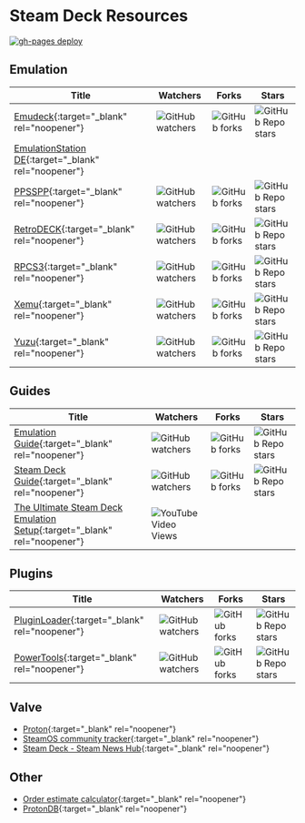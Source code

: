 # Steam Deck Resources
[![gh-pages deploy](https://github.com/studyhog/deck/actions/workflows/pages/pages-build-deployment/badge.svg?branch=main)](https://github.com/studyhog/deck/actions/workflows/pages/pages-build-deployment)

## Emulation

Title | Watchers | Forks | Stars
----- | -------- | ----- | -----
[Emudeck](https://github.com/dragoonDorise/EmuDeck){:target="_blank" rel="noopener"} | ![GitHub watchers](https://img.shields.io/github/watchers/dragoonDorise/EmuDeck) | ![GitHub forks](https://img.shields.io/github/forks/dragoonDorise/EmuDeck?style=social) | ![GitHub Repo stars](https://img.shields.io/github/stars/dragoonDorise/EmuDeck?style=social)
[EmulationStation DE](https://gitlab.com/es-de/emulationstation-de){:target="_blank" rel="noopener"} | | |
[PPSSPP](https://github.com/hrydgard/ppsspp){:target="_blank" rel="noopener"} | ![GitHub watchers](https://img.shields.io/github/watchers/hrydgard/ppsspp) | ![GitHub forks](https://img.shields.io/github/forks/hrydgard/ppsspp?style=social) | ![GitHub Repo stars](https://img.shields.io/github/stars/hrydgard/ppsspp?style=social)
[RetroDECK](https://github.com/XargonWan/RetroDECK){:target="_blank" rel="noopener"} | ![GitHub watchers](https://img.shields.io/github/watchers/XargonWan/RetroDECK) | ![GitHub forks](https://img.shields.io/github/forks/XargonWan/RetroDECK?style=social) | ![GitHub Repo stars](https://img.shields.io/github/stars/XargonWan/RetroDECK?style=social)
[RPCS3](https://github.com/RPCS3/rpcs3){:target="_blank" rel="noopener"} | ![GitHub watchers](https://img.shields.io/github/watchers/RPCS3/rpcs3) | ![GitHub forks](https://img.shields.io/github/forks/RPCS3/rpcs3?style=social) | ![GitHub Repo stars](https://img.shields.io/github/stars/RPCS3/rpcs3?style=social)
[Xemu](https://github.com/mborgerson/xemu){:target="_blank" rel="noopener"} | ![GitHub watchers](https://img.shields.io/github/watchers/mborgerson/xemu) | ![GitHub forks](https://img.shields.io/github/forks/mborgerson/xemu?style=social) | ![GitHub Repo stars](https://img.shields.io/github/stars/mborgerson/xemu?style=social)
[Yuzu](https://github.com/yuzu-emu/yuzu){:target="_blank" rel="noopener"} | ![GitHub watchers](https://img.shields.io/github/watchers/yuzu-emu/yuzu) | ![GitHub forks](https://img.shields.io/github/forks/yuzu-emu/yuzu?style=social) | ![GitHub Repo stars](https://img.shields.io/github/stars/yuzu-emu/yuzu?style=social)

## Guides

Title | Watchers | Forks | Stars
----- | -------- | ----- | -----
[Emulation Guide](https://github.com/nchristopher/steamdeck-emulation){:target="_blank" rel="noopener"} | ![GitHub watchers](https://img.shields.io/github/watchers/nchristopher/steamdeck-emulation) | ![GitHub forks](https://img.shields.io/github/forks/nchristopher/steamdeck-emulation?style=social) | ![GitHub Repo stars](https://img.shields.io/github/stars/nchristopher/steamdeck-emulation?style=social)
[Steam Deck Guide](https://github.com/mikeroyal/Steam-Deck-Guide){:target="_blank" rel="noopener"} | ![GitHub watchers](https://img.shields.io/github/watchers/mikeroyal/Steam-Deck-Guide) | ![GitHub forks](https://img.shields.io/github/forks/mikeroyal/Steam-Deck-Guide?style=social) | ![GitHub Repo stars](https://img.shields.io/github/stars/mikeroyal/Steam-Deck-Guide?style=social)
[The Ultimate Steam Deck Emulation Setup](https://www.youtube.com/watch?v=ylErPAL2cj0){:target="_blank" rel="noopener"} | ![YouTube Video Views](https://img.shields.io/youtube/views/ylErPAL2cj0?style=social) | |

## Plugins
Title | Watchers | Forks | Stars
----- | -------- | ----- | -----
[PluginLoader](https://github.com/SteamDeckHomebrew/PluginLoader){:target="_blank" rel="noopener"} | ![GitHub watchers](https://img.shields.io/github/watchers/SteamDeckHomebrew/PluginLoader) | ![GitHub forks](https://img.shields.io/github/forks/SteamDeckHomebrew/PluginLoader?style=social) | ![GitHub Repo stars](https://img.shields.io/github/stars/SteamDeckHomebrew/PluginLoader?style=social)
[PowerTools](https://github.com/NGnius/PowerTools){:target="_blank" rel="noopener"} | ![GitHub watchers](https://img.shields.io/github/watchers/NGnius/PowerTools) | ![GitHub forks](https://img.shields.io/github/forks/NGnius/PowerTools?style=social) | ![GitHub Repo stars](https://img.shields.io/github/stars/NGnius/PowerTools?style=social)

## Valve
* [Proton](https://github.com/ValveSoftware/Proton){:target="_blank" rel="noopener"}
* [SteamOS community tracker](https://github.com/ValveSoftware/SteamOS){:target="_blank" rel="noopener"}
* [Steam Deck - Steam News Hub](https://store.steampowered.com/news/app/1675200){:target="_blank" rel="noopener"}

## Other
* [Order estimate calculator](https://github.com/MooNag/steam-deck-calculator){:target="_blank" rel="noopener"}
* [ProtonDB](https://www.protondb.com/){:target="_blank" rel="noopener"}
